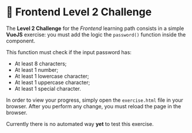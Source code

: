 # 🎨 Frontend Level 2 Challenge

The **Level 2 Challenge** for the _Frontend_ learning path consists in a simple **VueJS** exercise: you must add the logic the `password()` function inside the component.

This function must check if the input password has:

- At least 8 characters;
- At least 1 number;
- At least 1 lowercase character;
- At least 1 uppercase character;
- At least 1 special character.

In order to view your progress, simply open the `exercise.html` file in your browser. After you perform any change, you must reload the page in the browser.

Currently there is no automated way **yet** to test this exercise.
